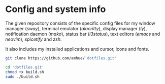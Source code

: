 # Config and system info

The given repository consists of the specific config files
for my window manager (*sway*), terminal emulator (*alacritty*),
display manager (*ly*), notification daemon (*mako*), status bar (*i3status*),
text editors (*emacs* and *neovim*), *spicetify* and *zsh*.

It also includes my installed applications and cursor, icons and fonts.

```bash
git clone https://github.com/amhue/'dotfiles.git'
```

```bash
cd 'dotfiles.git'
chmod +x build.sh
sudo ./build.sh
```
